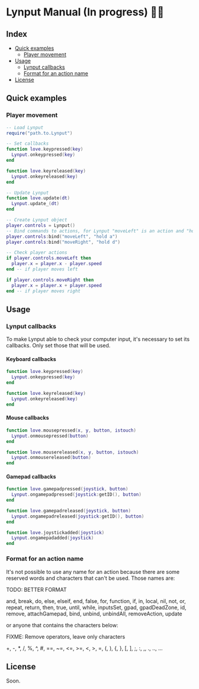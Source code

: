 # Lynput Manual (In progress) :construction::construction:

## Index
- [Quick examples](#quick-examples)
  - [Player movement](#player-movement)
- [Usage](#usage)
  - [Lynput callbacks](#lynput-callbacks)
  - [Format for an action name](#format-for-an-action-name)
- [License](#license)

## Quick examples
### Player movement
```lua
-- Load Lynput
require("path.to.Lynput")
```

```lua
-- Set callbacks
function love.keypressed(key)
  Lynput.onkeypressed(key)
end

function love.keyreleased(key)
  Lynput.onkeyreleased(key)
end
```

```lua
-- Update Lynput
function love.update(dt)
  Lynput.update_(dt)
end
```

```lua
-- Create Lynput object
player.controls = Lynput()
-- Bind commands to actions, for Lynput "moveLeft" is an action and "hold a" is a command
player.controls:bind("moveLeft", "hold a")
player.controls:bind("moveRight", "hold d")
```

```lua
-- Check player actions
if player.controls.moveLeft then
  player.x = player.x - player.speed
end -- if player moves left

if player.controls.moveRight then
  player.x = player.x + player.speed
end -- if player moves right
```

## Usage
### Lynput callbacks
To make Lynput able to check your computer input, it's necessary to set its callbacks. Only set those that will be used.

#### Keyboard callbacks
```lua
function love.keypressed(key)
  Lynput.onkeypressed(key)
end

function love.keyreleased(key)
  Lynput.onkeyreleased(key)
end
```

#### Mouse callbacks
```lua
function love.mousepressed(x, y, button, istouch)
  Lynput.onmousepressed(button)
end

function love.mousereleased(x, y, button, istouch)
  Lynput.onmousereleased(button)
end
```

#### Gamepad callbacks
```lua
function love.gamepadpressed(joystick, button)
  Lynput.ongamepadpressed(joystick:getID(), button)
end

function love.gamepadreleased(joystick, button)
  Lynput.ongamepadreleased(joystick:getID(), button)
end

function love.joystickadded(joystick)
  Lynput.ongamepadadded(joystick)
end
```

### Format for an action name
It's not possible to use any name for an action because there are some reserved words and characters that can't be used. Those names are:

TODO: BETTER FORMAT

and, break, do, else, elseif, end, false, for, function, if, in, local, nil, not, or, repeat, return, then, true, until, while, inputsSet, gpad, gpadDeadZone, id, remove, attachGamepad, bind, unbind, unbindAll, removeAction, update

or anyone that contains the characters below:

FIXME: Remove operators, leave only characters

+, -, *, /, %, ^, #, ==, ~=, <=, >=, <, >, =, (, ), {, }, [, ], ;, :, ,, ., .., ... 

## License
Soon.
